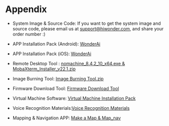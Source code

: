 # Appendix

- System Image & Source Code: If you want to get the system image and source code, please email us at support@hiwonder.com, and share your order number :)

- APP Installation Pack (Android): [WonderAi](https://play.google.com/store/apps/details?id=com.hiwonder.wonder_ai)

- APP Installation Pack (iOS): [WonderAi](https://apps.apple.com/cn/app/wonderai/id1561134103)

- Remote Desktop Tool : [nomachine_8.4.2_10_x64.exe & MobaXterm_Installer_v22.1.zip](https://drive.google.com/drive/folders/1rNafJCELxP4iADF-lW4vfBlmc6uI0JtW?usp=sharing)

- Image Burning Tool: [Image Burning Tool.zip](https://drive.google.com/drive/folders/1Vh0Sl18Vz4J64LlgiQtfCrYomF40O8TA?usp=sharing)

- Firmware Download Tool: [Firmware Download Tool](https://drive.google.com/drive/folders/1cR5lcsNMABIdJzgGTLhvJbH_p859af9l?usp=sharing)

- Virtual Machine Software: [Virtual Machine Installation Pack](https://drive.google.com/drive/folders/1cjzIGvSaWykhdrwY2kPehYcvfzI5XV4A?usp=sharing)

- Voice Recognition Materials:[Voice Recognition Materials](https://drive.google.com/drive/folders/1yQV_v6q0342dmzIxBO1abBi43eqndoNr?usp=sharing)

- Mapping & Navigation APP: [Make a Map & Map_nav](https://drive.google.com/drive/folders/1HX6zWNfy_0wZo0sKL_GMJ1d5ijIPLUIO?usp=sharing)